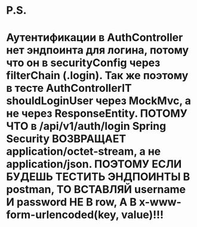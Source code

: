<h1>P.S.<h1>
Аутентификации 
  в AuthController нет эндпоинта для логина, потому что он в securityConfig через filterChain (.login). 
  Так же поэтому в тесте AuthControllerIT shouldLoginUser через MockMvc, а не через ResponseEntity.
  ПОТОМУ ЧТО в /api/v1/auth/login  Spring Security ВОЗВРАЩАЕТ application/octet-stream, а не application/json.
  ПОЭТОМУ ЕСЛИ БУДЕШЬ ТЕСТИТЬ ЭНДПОИНТЫ В postman, ТО ВСТАВЛЯЙ username И password НЕ В row, А В x-www-form-urlencoded(key, value)!!!
  
